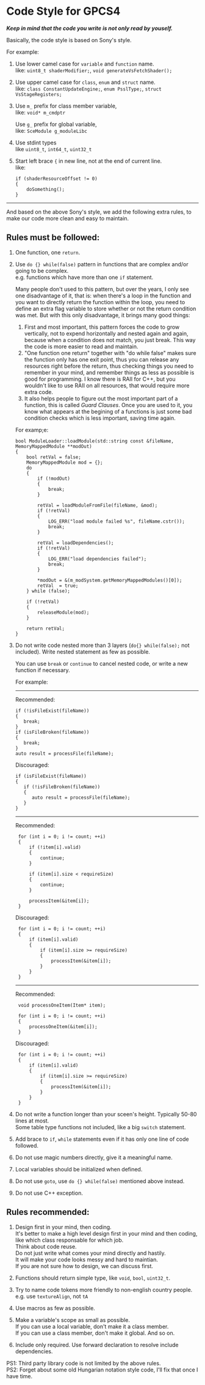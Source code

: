 # Code Style for GPCS4

***Keep in mind that the code you write is not only read by youself.***


Basically, the code style is based on Sony's style.  

For example:
1. Use lower camel case for `variable` and `function` name.  
   like: `uint8_t shaderModifier;`, `void generateVsFetchShader();`

2. Use upper camel case for `class`, `enum` and `struct` name.  
   like: `class ConstantUpdateEngine;`, `enum PsslType;`, `struct VsStageRegisters;`

3. Use `m_` prefix for class member variable,   
   like: `void* m_cmdptr`  

   Use `g_` prefix for global variable,  
   like: `SceModule g_moduleLibc`  

4. Use stdint types  
   like `uint8_t`, `int64_t`, `uint32_t`

5. Start left brace `{` in new line, not at the end of current line.  
   like:
   ```
   if (shaderResourceOffset != 0)
   {
       doSomething();
   }
   ```

---

And based on the above Sony's style, we add the following extra rules, to make our code more clean and easy to maintain.

## Rules must be followed:
1. One function, one `return`.

2. Use `do {} while(false)` pattern in functions that are complex and/or going to be complex.  
   e.g. functions which have more than one `if` statement.  

   Many people don't used to this pattern, but over the years, I only see one disadvantage of it, that is: when there's a loop in the function and you want to directly return the function within the loop, you need to define an extra flag variable to store whether or not the return condition was met. But with this only disadvantage, it brings many good things:
   1. First and most important, this pattern forces the code to grow vertically, not to expend horizontally and nested again and again, because when a condition does not match, you just break. This way the code is more easier to read and maintain.  
   2. "One function one return" together with "do while false" makes sure the function only has one exit point, thus you can release any resources right before the return, thus checking things you need to remember in your mind, and remember things as less as possible is good for programming. I know there is RAII for C++, but you wouldn't like to use RAII on all resources, that would require more extra code.
   3. It also helps people to figure out the most important part of a function, this is called *Guard Clauses*. Once you are used to it, you know what appears at the begining of a functions is just some bad condition checks which is less important, saving time again.

    For examp;e:
    ```
    bool ModuleLoader::loadModule(std::string const &fileName, MemoryMappedModule **modOut)
    {
        bool retVal = false;
        MemoryMappedModule mod = {};
        do
        {
            if (!modOut)
            {
                break;
            }

            retVal = loadModuleFromFile(fileName, &mod);
            if (!retVal)
            {
                LOG_ERR("load module failed %s", fileName.cstr());
                break;
            }

            retVal = loadDependencies();
            if (!retVal)
            {
                LOG_ERR("load dependencies failed");
                break;
            }

            *modOut = &(m_modSystem.getMemoryMappedModules()[0]);
            retVal  = true;
        } while (false);

        if (!retVal)
        {
            releaseModule(mod);
        }

        return retVal;
    }
    ```

3. Do not write code nested more than 3 layers (`do{} while(false);` not included). Write nested statement as few as possible.  

   You can use `break` or `continue` to cancel nested code, or write a new function if necessary.
   
   For example:  

   ---
   Recommended:
   ```
   if (!isFileExist(fileName))
   {
      break;
   }
   if (isFileBroken(fileName))
   {
      break;
   }
   auto result = processFile(fileName);
   ```
   Discouraged:
   ```
   if (isFileExist(fileName))
   {
      if (!isFileBroken(fileName))
      {
         auto result = processFile(fileName);
      }
   }
   ```
   ---
   Recommended:
   ```
    for (int i = 0; i != count; ++i)
    {
        if (!item[i].valid)
        {
            continue;
        }

        if (item[i].size < requireSize)
        {
            continue;
        }

        processItem(&item[i]);
    }
   ```
   Discouraged:
   ```
    for (int i = 0; i != count; ++i)
    {
        if (item[i].valid)
        {
            if (item[i].size >= requireSize)
            {
                processItem(&item[i]);
            }
        }
    }
   ```
   ---
   Recommended:
   ```
    void processOneItem(Item* item);

    for (int i = 0; i != count; ++i)
    {
        processOneItem(&item[i]);
    }
   ```
   Discouraged:
   ```
    for (int i = 0; i != count; ++i)
    {
        if (item[i].valid)
        {
            if (item[i].size >= requireSize)
            {
                processItem(&item[i]);
            }
        }
    }
   ```
4. Do not write a function longer than your sceen's height. Typically 50-80 lines at most.  
   Some table type functions not included, like a big `switch` statement.

5. Add brace to `if`, `while` statements even if it has only one line of code followed.

6. Do not use magic numbers directly, give it a meaningful name.

7. Local variables should be initialized when defined.

8. Do not use `goto`, use `do {} while(false)` mentioned above instead.

9. Do not use C++ exception.


## Rules recommended:

1. Design first in your mind, then coding.  
   It's better to make a high level design first in your mind and then coding,  
   like which class responsable for which job.  
   Think about code reuse.  
   Do not just write what comes your mind directly and hastily.  
   It will make your code looks messy and hard to maintian.  
   If you are not sure how to design, we can discuss first.

2. Functions should return simple type, like `void`, `bool`, `uint32_t`.

3. Try to name code tokens more friendly to non-english country people.  
   e.g. use `textureAlign`, not `tA`

4. Use macros as few as possible.

5. Make a variable's scope as small as possible.  
   If you can use a local variable, don't make it a class member.  
   If you can use a class member, don't make it global. And so on.

6. Include only required. Use forward declaration to resolve include dependencies.



PS1: Third party library code is not limited by the above rules.  
PS2: Forget about some old Hungarian notation style code, I'll fix that once I have time.
